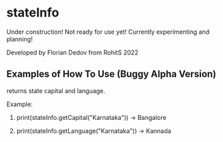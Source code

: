 # stateInfo

Under construction! Not ready for use yet! Currently experimenting and planning!

Developed by Florian Dedov from RohitS 2022

## Examples of How To Use (Buggy Alpha Version)

returns state capital and language.

Example:
1) print(stateInfo.getCapital("Karnataka"))
   -> Bangalore

2) print(stateInfo.getLanguage("Karnataka"))
   -> Kannada